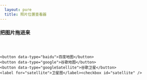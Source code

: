 ```yaml
---
  layout: pure
  title: 照片位置查看器
---
```

<style>

    
    h2{
        font-size: 1rem;
    }
    html{
        height: 100%;
    }
    body{
        height: 100%;
        padding: 0;
        margin: 0;
        font-family: '微软雅黑';
        font-size: 14px;
    }
    
    table{
        border-collapse: collapse;
        border-spacing: 0;
        empty-cells: show;
        border: 1px solid #cbcbcb;

    }
    td,th{
        border-left: 1px solid #cbcbcb;
        border-width: 0 0 0 1px;
        font-size: inherit;
        margin: 0;
        overflow: visible;
        padding: .5em 1em;
        border-bottom: 1px solid #cbcbcb;
    }
    .container{
        height: 500px;
    }
    .picker{
            display: none;
        }
    @media screen and (max-width: 500px) {
        body,html {
            font-size: 28px;
            
        }
        h2{
            display: none;
        }
        .picker{
            display: block;
        }
    }

</style>

<h2>把图片拖进来</h2>
<div class="picker"><input type="file" id="filePicker"></div>
<div id="makeAndModel" style="height: 30px; "></div>
<div class="map_shift" id="mapShift">

    <button data-type="baidu">百度地图</button>
    <button data-type="google">谷歌地图</button>
    <button data-type="googleSatellite">谷歌卫星</button>
    <label for="satellite">卫星图</label><checkbox id="satellite" />

</div>
<div class="container" id="baiduMapCtn"></div>
<div class="container" id="googleMapCtn"></div>
<div class="detail" id="picDetail"></div>
<script type="text/javascript" src="//api.map.baidu.com/api?v=3.0&ak=XwGhtOZnTOQk7lFssFiI1GR3"></script>
<script src="/resource/2018/exif.js"></script>
<script src="/resource/2019/map_convertor.js"></script>

<script>

    var pageControl = {
        init: function(){
            this.baiduMapCtn = document.getElementById("baiduMapCtn");
            this.googleMapCtn = document.getElementById("googleMapCtn");
            this.baiduMap.init(this.baiduMapCtn);
            this.googleMap.init(this.googleMapCtn);
            this.currentMap = null;            
            var _this = this;
            //拖动
            var dragW = document.body;
            dragW.addEventListener("dragenter", function(e){
                e.preventDefault();
            });
            dragW.addEventListener("dragover", function(e){
                //console.log('dragover:', e);
                e.preventDefault();
            });
            dragW.addEventListener("dragleave", function(e){
                //console.log('dragleave:', e);
                e.preventDefault();
            });
            dragW.addEventListener("drop", function(e){
                e.preventDefault();
                _this.getFiles(e.dataTransfer.files);
            });
            var filePicker = document.getElementById("filePicker");
            filePicker.addEventListener("change", function(e){
                console.log(this);
                _this.getFiles(this.files);
            });
            //地图切换
            document.getElementById('mapShift').addEventListener('click', function(e){
                var target = e.target;
                if(target.nodeName == 'BUTTON'){
                    _this.changeMapTo(target.dataset.type);
                }
            })
            //图片
            this.picDetail = document.getElementById("picDetail");
            this.changeMapTo('baidu');
        },
        changeMapTo: function(type){
            if(type == 'baidu'){
                this.currentMap = this.baiduMap;
                this.baiduMapCtn.style.display = 'block';
                this.googleMapCtn.style.display = 'none';
            }else{
                this.currentMap = this.googleMap;
                this.baiduMapCtn.style.display = 'none';
                this.googleMapCtn.style.display = 'block';
            }
        },
        baiduMap: {
            init: function(ctn){
                var map = new BMap.Map(ctn);
                // 创建地图实例  
                var point = new BMap.Point(116.404, 39.915);
                // 创建点坐标  
                map.centerAndZoom(point, 15);
                // 初始化地图，设置中心点坐标和地图级别 
                var marker = new BMap.Marker(point); // 创建点
                map.enableScrollWheelZoom(true);
                map.addOverlay(marker);  
                this.marker = marker;
                this.map = map;
            },
            setPosition: function(x,y){
                var bdGps = GPS.GPSToBaidu(y, x);
                var bdPoint = new BMap.Point(bdGps.lng, bdGps.lat);
                var bdMarker = new BMap.Marker(bdPoint); // 创建点
                this.map.addOverlay(bdMarker); 
                
                return bdPoint;
                return;
                

                var ggPoint = new BMap.Point(x,y);
                var convertor = new BMap.Convertor();
                var pointArr = [];
                pointArr.push(ggPoint);
                var _this = this;
                convertor.translate(pointArr, 1, 5, function(data){
                    _this.marker.setPosition(data.points[0]);
                    _this.map.centerAndZoom(data.points[0], 15);
                })
            }
        },
        googleMap: {
            init: function(ctn){
                return;
                var point = new google.maps.LatLng(42.882688, -90.579412);
                //初始化
                var mapOptions = {
                    center: point,
                    zoom: 3,
                    mapTypeId: google.maps.MapTypeId.ROADMAP
                };
                var map = new google.maps.Map(ctn, mapOptions);
                map.setCenter(point);
                //设置级别
                map.setZoom(15);
                var marker = new google.maps.Marker({
                    position: point,
                    map: map
                });
                this.marker = marker;
                this.map = map;
            },
            setPosition: function(x,y){
                //设置中心点
                var point = new google.maps.LatLng(x,y);
                this.map.setCenter(point);
                this.marker.setPosition(point);
            }
        },
        getFiles: function (fileList){
            var _this = this;
            var imgCtn = document.getElementById('imgCtn');
            const zoomPoints = [];
            for(let i = 0; i < fileList.length; i++){
                var file = fileList[i];
                if(file.type.indexOf('image') === -1){
                    console.log('此文件不是图片：', file.name);
                    continue;
                }
                if(window.URL.createObjectURL){ //使用完成后可以通过revokeObjectURL释放内存
                    var tempImg = document.createElement('img');
                    tempImg.src = window.URL.createObjectURL(file);
                    console.log('通过URL创建图片',file);
                    //imgCtn.appendChild(tempImg);
                    EXIF.getData(file, function() {
                        var lon = EXIF.getTag(this, "GPSLongitude");
                        var lat = EXIF.getTag(this, "GPSLatitude");
                        var GPSLongitudeRef = EXIF.getTag(this, "GPSLongitudeRef");
                        var GPSLatitudeRef = EXIF.getTag(this, "GPSLatitudeRef");
                        makeAndModel.innerHTML = `${lon} ${GPSLongitudeRef} ${lat} ${GPSLatitudeRef}` ;
                        const {x, y} = _this.renderPoint(lon, lat, GPSLongitudeRef, GPSLatitudeRef);
                        console.log(x,y)
                        const bdPoints = _this.currentMap.setPosition(x, y);
                        console.log(i)
                        zoomPoints.push(bdPoints);
                        if(zoomPoints.length === 1){
                            _this.currentMap.map.centerAndZoom(bdPoints, 15);
                        }
                        _this.renderPictureDetail(this);
                    });
                }
            }
        },
        ConvertDMSToDD: function (degrees, minutes, seconds, direction) {
            var dd = degrees + minutes/60 + seconds/(60*60);
            if (direction == "S" || direction == "W") {
                dd = dd * -1;
            } // Don't do anything for N or E
            return dd;
        },
        renderPoint: function (lon, lat, GPSLongitudeRef, GPSLatitudeRef){
            var x = this.ConvertDMSToDD(+lon[0], +lon[1], +lon[2], GPSLongitudeRef);
            var y = this.ConvertDMSToDD(+lat[0], +lat[1], +lat[2], GPSLatitudeRef);
            return {
                x,
                y
            };
        },
        renderPictureDetail: function (obj){
            this.picDetail.innerHTML = '';
            var detailFields = {
                DateTimeOriginal: "拍摄时间",
                Make: "品牌",
                Model: "型号"
            };
            for(var field in detailFields){
                this.dumpDetail(detailFields[field], EXIF.getTag(obj, field));
            }
        },
        dumpDetail: function (name, value){
            var div = document.createElement('div');
            div.innerHTML = `
                <em>${name}<em>:<span>${value}</span>
            `;
            this.picDetail.appendChild(div);
        }
    };
    function initializegooglemap(){
        pageControl.init();  
    }
    pageControl.init();  

</script>
<script src="//ditu.google.cn/maps/api/js?v=3&amp; sensor=false&amp; language=en&amp; callback=initializegooglemap"></script>
